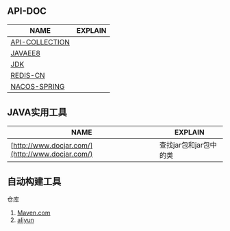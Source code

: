 ## API-DOC
| NAME | EXPLAIN |
| ---- | ---- |
| [API-COLLECTION](https://www.apiref.com/) | |
| [JAVAEE8](https://javaee.github.io/javaee-spec/javadocs/)| |
| [JDK](https://docs.oracle.com/en/java/javase/index.html)| |
| [REDIS-CN](http://redis.cn/) | |
| [NACOS-SPRING](https://nacos.io/zh-cn/docs/quick-start-spring.html) | |

## JAVA实用工具

| NAME | EXPLAIN |
| ---- | ---- |
|[http://www.docjar.com/](http://www.docjar.com/) | 查找jar包和jar包中的类 |

## 自动构建工具

仓库
1. [Maven.com](https://mvnrepository.com/)
2. [aliyun](https://developer.aliyun.com/mvn/guide)
